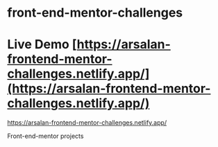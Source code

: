 # front-end-mentor-challenges
# Live Demo [https://arsalan-frontend-mentor-challenges.netlify.app/](https://arsalan-frontend-mentor-challenges.netlify.app/)

https://arsalan-frontend-mentor-challenges.netlify.app/

Front-end-mentor projects


